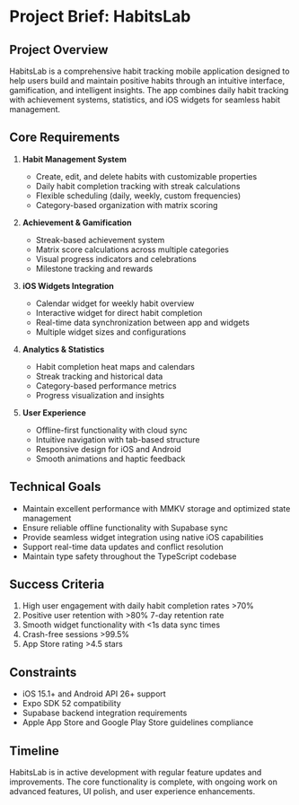 # Project Brief: HabitsLab

## Project Overview

HabitsLab is a comprehensive habit tracking mobile application designed to help users build and maintain positive habits through an intuitive interface, gamification, and intelligent insights. The app combines daily habit tracking with achievement systems, statistics, and iOS widgets for seamless habit management.

## Core Requirements

1. **Habit Management System**

   - Create, edit, and delete habits with customizable properties
   - Daily habit completion tracking with streak calculations
   - Flexible scheduling (daily, weekly, custom frequencies)
   - Category-based organization with matrix scoring

2. **Achievement & Gamification**

   - Streak-based achievement system
   - Matrix score calculations across multiple categories
   - Visual progress indicators and celebrations
   - Milestone tracking and rewards

3. **iOS Widgets Integration**

   - Calendar widget for weekly habit overview
   - Interactive widget for direct habit completion
   - Real-time data synchronization between app and widgets
   - Multiple widget sizes and configurations

4. **Analytics & Statistics**

   - Habit completion heat maps and calendars
   - Streak tracking and historical data
   - Category-based performance metrics
   - Progress visualization and insights

5. **User Experience**
   - Offline-first functionality with cloud sync
   - Intuitive navigation with tab-based structure
   - Responsive design for iOS and Android
   - Smooth animations and haptic feedback

## Technical Goals

- Maintain excellent performance with MMKV storage and optimized state management
- Ensure reliable offline functionality with Supabase sync
- Provide seamless widget integration using native iOS capabilities
- Support real-time data updates and conflict resolution
- Maintain type safety throughout the TypeScript codebase

## Success Criteria

1. High user engagement with daily habit completion rates >70%
2. Positive user retention with >80% 7-day retention rate
3. Smooth widget functionality with <1s data sync times
4. Crash-free sessions >99.5%
5. App Store rating >4.5 stars

## Constraints

- iOS 15.1+ and Android API 26+ support
- Expo SDK 52 compatibility
- Supabase backend integration requirements
- Apple App Store and Google Play Store guidelines compliance

## Timeline

HabitsLab is in active development with regular feature updates and improvements. The core functionality is complete, with ongoing work on advanced features, UI polish, and user experience enhancements.
